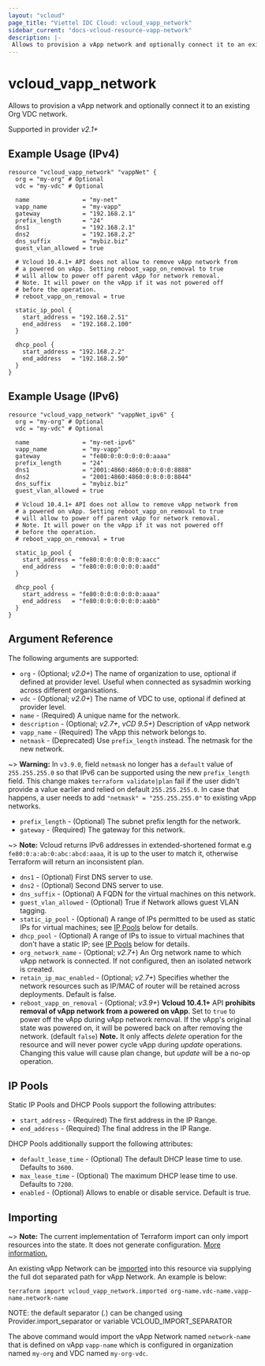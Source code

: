```yaml
---
layout: "vcloud"
page_title: "Viettel IDC Cloud: vcloud_vapp_network"
sidebar_current: "docs-vcloud-resource-vapp-network"
description: |-
 Allows to provision a vApp network and optionally connect it to an existing Org VDC network.
---
```


# vcloud\_vapp\_network

 Allows to provision a vApp network and optionally connect it to an existing Org VDC network.

Supported in provider *v2.1+*

## Example Usage (IPv4)

```hcl
resource "vcloud_vapp_network" "vappNet" {
  org = "my-org" # Optional
  vdc = "my-vdc" # Optional

  name               = "my-net"
  vapp_name          = "my-vapp"
  gateway            = "192.168.2.1"
  prefix_length      = "24"
  dns1               = "192.168.2.1"
  dns2               = "192.168.2.2"
  dns_suffix         = "mybiz.biz"
  guest_vlan_allowed = true

  # Vcloud 10.4.1+ API does not allow to remove vApp network from
  # a powered on vApp. Setting reboot_vapp_on_removal to true
  # will allow to power off parent vApp for network removal.
  # Note. It will power on the vApp if it was not powered off 
  # before the operation.
  # reboot_vapp_on_removal = true

  static_ip_pool {
    start_address = "192.168.2.51"
    end_address   = "192.168.2.100"
  }

  dhcp_pool {
    start_address = "192.168.2.2"
    end_address   = "192.168.2.50"
  }
}
```

## Example Usage (IPv6)

```hcl
resource "vcloud_vapp_network" "vappNet_ipv6" {
  org = "my-org" # Optional
  vdc = "my-vdc" # Optional

  name               = "my-net-ipv6"
  vapp_name          = "my-vapp"
  gateway            = "fe80:0:0:0:0:0:0:aaaa"
  prefix_length      = "24"
  dns1               = "2001:4860:4860:0:0:0:0:8888"
  dns2               = "2001:4860:4860:0:0:0:0:8844"
  dns_suffix         = "mybiz.biz"
  guest_vlan_allowed = true

  # Vcloud 10.4.1+ API does not allow to remove vApp network from
  # a powered on vApp. Setting reboot_vapp_on_removal to true
  # will allow to power off parent vApp for network removal.
  # Note. It will power on the vApp if it was not powered off 
  # before the operation.
  # reboot_vapp_on_removal = true

  static_ip_pool {
    start_address = "fe80:0:0:0:0:0:0:aacc"
    end_address   = "fe80:0:0:0:0:0:0:aadd"
  }

  dhcp_pool {
    start_address = "fe80:0:0:0:0:0:0:aaaa"
    end_address   = "fe80:0:0:0:0:0:0:aabb"
  }
}
```

## Argument Reference

The following arguments are supported:

* `org` - (Optional; *v2.0+*) The name of organization to use, optional if defined at provider level. Useful when 
  connected as sysadmin working across different organisations.
* `vdc` - (Optional; *v2.0+*) The name of VDC to use, optional if defined at provider level.
* `name` - (Required) A unique name for the network.
* `description` - (Optional; *v2.7+*, *vCD 9.5+*) Description of vApp network
* `vapp_name` - (Required) The vApp this network belongs to.
* `netmask` - (Deprecated) Use `prefix_length` instead. The netmask for the new network.

~> **Warning:** In `v3.9.0`, field `netmask` no longer has a `default` value of  `255.255.255.0` so that IPv6 can be supported using the new `prefix_length` field. 
This change makes `terraform validate|plan` fail if the user didn't provide a value earlier and relied on default `255.255.255.0`.
In case that happens, a user needs to add `"netmask" = "255.255.255.0"` to existing vApp networks.
* `prefix_length` - (Optional) The subnet prefix length for the network.
* `gateway` - (Required) The gateway for this network.

~> **Note:** Vcloud returns IPv6 addresses in extended-shortened format e.g `fe80:0:a:ab:0:abc:abcd:aaaa`, it is up to the user
to match it, otherwise Terraform will return an inconsistent plan.
* `dns1` - (Optional) First DNS server to use.
* `dns2` - (Optional) Second DNS server to use.
* `dns_suffix` - (Optional) A FQDN for the virtual machines on this network.
* `guest_vlan_allowed` - (Optional) True if Network allows guest VLAN tagging.
* `static_ip_pool` - (Optional) A range of IPs permitted to be used as static IPs for virtual machines; see [IP Pools](#ip-pools) below for details.
* `dhcp_pool` - (Optional) A range of IPs to issue to virtual machines that don't have a static IP; see [IP Pools](#ip-pools) below for details.
* `org_network_name` - (Optional; *v2.7+*) An Org network name to which vApp network is connected. If not configured, then an isolated network is created.
* `retain_ip_mac_enabled` - (Optional; *v2.7+*) Specifies whether the network resources such as IP/MAC of router will be retained across deployments. Default is false.
* `reboot_vapp_on_removal` - (Optional; *v3.9+*) **Vcloud 10.4.1+** API **prohibits removal of vApp
  network from a powered on vApp**. Set to `true` to power off the vApp during vApp network removal.
  If the vApp's original state was powered on, it will be powered back on after removing the
  network. (default `false`) **Note.** It only affects *delete* operation for the resource and will
  never power cycle vApp during *update* operations. Changing this value will cause plan change, but
  *update* will be a no-op operation.


<a id="ip-pools"></a>
## IP Pools

Static IP Pools and DHCP Pools support the following attributes:

* `start_address` - (Required) The first address in the IP Range.
* `end_address` - (Required) The final address in the IP Range.

DHCP Pools additionally support the following attributes:

* `default_lease_time` - (Optional) The default DHCP lease time to use. Defaults to `3600`.
* `max_lease_time` - (Optional) The maximum DHCP lease time to use. Defaults to `7200`.
* `enabled` - (Optional) Allows to enable or disable service. Default is true.

## Importing

~> **Note:** The current implementation of Terraform import can only import resources into the state.
It does not generate configuration. [More information.](https://www.terraform.io/docs/import/)

An existing vApp Network can be [imported][docs-import] into this resource
via supplying the full dot separated path for vApp Network. An example is below:

[docs-import]: https://www.terraform.io/docs/import/

```
terraform import vcloud_vapp_network.imported org-name.vdc-name.vapp-name.network-name
```

NOTE: the default separator (.) can be changed using Provider.import_separator or variable VCLOUD_IMPORT_SEPARATOR

The above command would import the vApp Network named `network-name` that is defined on vApp `vapp-name` 
which is configured in organization named `my-org` and VDC named `my-org-vdc`.
